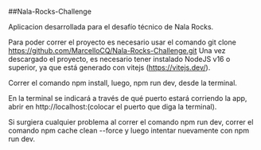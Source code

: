 ##Nala-Rocks-Challenge

Aplicacion desarrollada para el desafío técnico de Nala Rocks.

Para poder correr el proyecto es necesario usar el comando git clone https://github.com/MarcelloCQ/Nala-Rocks-Challenge.git Una vez descargado el proyecto, es necesario tener instalado NodeJS v16 o superior, ya que está generado con vitejs (https://vitejs.dev/).

Correr el comando npm install, luego, npm run dev, desde la terminal.

En la terminal se indicará a través de qué puerto estará corriendo la app, abrir en http://localhost:(colocar el puerto que diga la terminal).

Si surgiera cualquier problema al correr el comando npm run dev, correr el comando npm cache clean --force y luego intentar nuevamente con npm run dev.